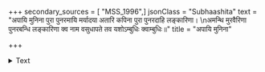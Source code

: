 +++
secondary_sources = [ "MSS_1996",]
jsonClass = "Subhaashita"
text = "अपायि मुनिना पुरा पुनरमायि मर्यादया अतारि कपिना पुरा पुनरदाहि लङ्कारिणा।  \nअमन्थि मुरवैरिणा पुनरबन्धि लङ्कारिणा क्व नाम वसुधापते तव यशोऽम्बुधिः क्वाम्बुधिः॥"
title = "अपायि मुनिना"

+++

<details><summary>Text</summary>

अपायि मुनिना पुरा पुनरमायि मर्यादया अतारि कपिना पुरा पुनरदाहि लङ्कारिणा।  
अमन्थि मुरवैरिणा पुनरबन्धि लङ्कारिणा क्व नाम वसुधापते तव यशोऽम्बुधिः क्वाम्बुधिः॥
</details>
